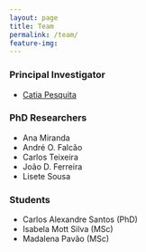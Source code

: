 ```yaml
---
layout: page
title: Team
permalink: /team/
feature-img: 
---
```


### Principal Investigator
* [Catia Pesquita](http://www.di.fc.ul.pt/~catiapesquita)

### PhD Researchers
* Ana Miranda
* André O. Falcão
* Carlos Teixeira
* João D. Ferreira
* Lisete Sousa


### Students
* Carlos Alexandre Santos (PhD)
* Isabela Mott Silva (MSc)
* Madalena Pavão (MSc)



